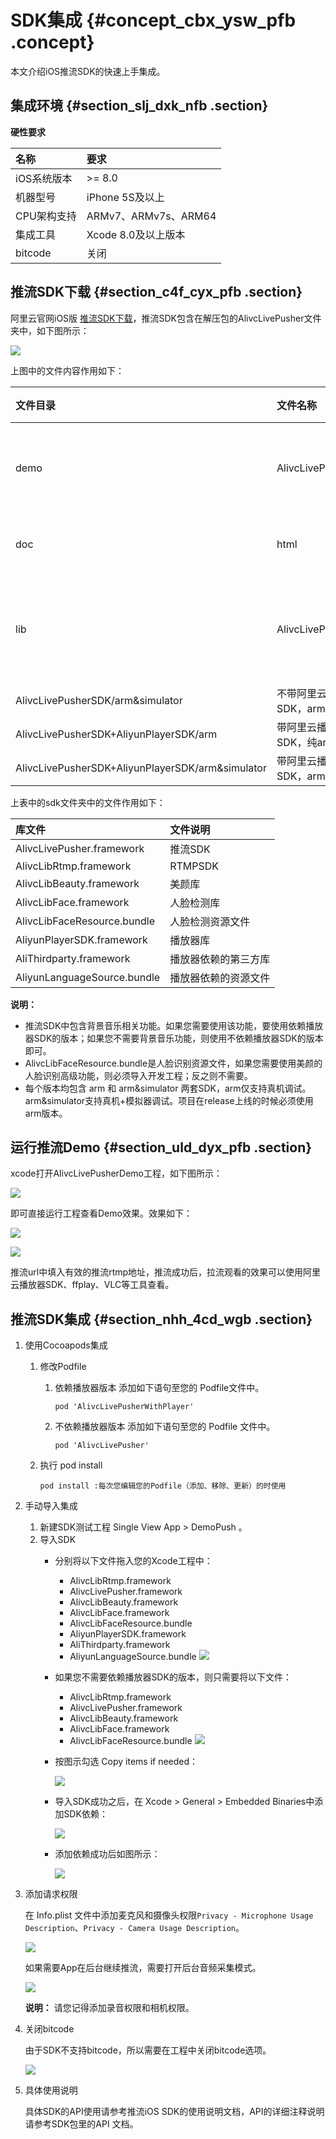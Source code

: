 # SDK集成 {#concept_cbx_ysw_pfb .concept}

本文介绍iOS推流SDK的快速上手集成。

## 集成环境 {#section_slj_dxk_nfb .section}

 **硬性要求** 

|名称|要求|
|:-|:-|
|iOS系统版本|\>= 8.0|
|机器型号|iPhone 5S及以上|
|CPU架构支持|ARMv7、ARMv7s、ARM64|
|集成工具|Xcode 8.0及以上版本|
|bitcode|关闭|

## 推流SDK下载 {#section_c4f_cyx_pfb .section}

阿里云官网iOS版 [推流SDK下载](../../../../../cn.zh-CN/SDK下载/SDK下载.md#section_sxd_wpk_nfb)，推流SDK包含在解压包的AlivcLivePusher文件夹中，如下图所示：

![](http://static-aliyun-doc.oss-cn-hangzhou.aliyuncs.com/assets/img/40318/155106684121028_zh-CN.png)

上图中的文件内容作用如下：

|文件目录|文件名称|文件说明|
|:---|:---|:---|
|demo|AlivcLivePusherDemo|推流SDK演示Demo源代码工程|
|doc|html|推流SDK API 说明|
|lib|AlivcLivePusherSDK/arm|不带阿里云播放器的推流SDK，纯arm版本。|
|AlivcLivePusherSDK/arm&simulator|不带阿里云播放器的推流SDK，arm+模拟器版本。|
|AlivcLivePusherSDK+AliyunPlayerSDK/arm|带阿里云播放器的推流SDK，纯arm版本。|
|AlivcLivePusherSDK+AliyunPlayerSDK/arm&simulator|带阿里云播放器的推流SDK，arm+模拟器版本。|

上表中的sdk文件夹中的文件作用如下：

|库文件|文件说明|
|:--|:---|
|AlivcLivePusher.framework|推流SDK|
|AlivcLibRtmp.framework|RTMPSDK|
|AlivcLibBeauty.framework|美颜库|
|AlivcLibFace.framework|人脸检测库|
|AlivcLibFaceResource.bundle|人脸检测资源文件|
|AliyunPlayerSDK.framework|播放器库|
|AliThirdparty.framework|播放器依赖的第三方库|
|AliyunLanguageSource.bundle|播放器依赖的资源文件|

**说明：** 

-   推流SDK中包含背景音乐相关功能。如果您需要使用该功能，要使用依赖播放器SDK的版本；如果您不需要背景音乐功能，则使用不依赖播放器SDK的版本即可。
-   AlivcLibFaceResource.bundle是人脸识别资源文件，如果您需要使用美颜的人脸识别高级功能，则必须导入开发工程；反之则不需要。
-   每个版本均包含 arm 和 arm&simulator 两套SDK，arm仅支持真机调试。arm&simulator支持真机+模拟器调试。项目在release上线的时候必须使用arm版本。

## 运行推流Demo {#section_uld_dyx_pfb .section}

xcode打开AlivcLivePusherDemo工程，如下图所示：

![](http://static-aliyun-doc.oss-cn-hangzhou.aliyuncs.com/assets/img/40318/155106684121029_zh-CN.png)

即可直接运行工程查看Demo效果。效果如下：

![](http://static-aliyun-doc.oss-cn-hangzhou.aliyuncs.com/assets/img/40318/155106684121030_zh-CN.png)

![](http://static-aliyun-doc.oss-cn-hangzhou.aliyuncs.com/assets/img/40318/155106684121031_zh-CN.png)

推流url中填入有效的推流rtmp地址，推流成功后，拉流观看的效果可以使用阿里云播放器SDK、ffplay、VLC等工具查看。

## 推流SDK集成 {#section_nhh_4cd_wgb .section}

1.  使用Cocoapods集成
    1.  修改Podfile
        1.  依赖播放器版本 添加如下语句至您的 Podfile文件中。

            ```
            pod 'AlivcLivePusherWithPlayer'
            ```

        2.  不依赖播放器版本 添加如下语句至您的 Podfile 文件中。

            ```
            pod 'AlivcLivePusher'
            ```

    2.  执行 pod install

        ```
        pod install :每次您编辑您的Podfile（添加、移除、更新）的时使用
        ```

2.  手动导入集成
    1.  新建SDK测试工程 Single View App \> DemoPush 。
    2.  导入SDK
        -   分别将以下文件拖入您的Xcode工程中：

            -   AlivcLibRtmp.framework
            -   AlivcLivePusher.framework
            -   AlivcLibBeauty.framework
            -   AlivcLibFace.framework
            -   AlivcLibFaceResource.bundle
            -   AliyunPlayerSDK.framework
            -   AliThirdparty.framework
            -   AliyunLanguageSource.bundle
            ![](http://static-aliyun-doc.oss-cn-hangzhou.aliyuncs.com/assets/img/40318/155106684121032_zh-CN.png)

        -   如果您不需要依赖播放器SDK的版本，则只需要将以下文件：

            -   AlivcLibRtmp.framework
            -   AlivcLivePusher.framework
            -   AlivcLibBeauty.framework
            -   AlivcLibFace.framework
            -   AlivcLibFaceResource.bundle
            ![](http://static-aliyun-doc.oss-cn-hangzhou.aliyuncs.com/assets/img/40318/155106684121033_zh-CN.png)

        -   按图示勾选 Copy items if needed：

            ![](http://static-aliyun-doc.oss-cn-hangzhou.aliyuncs.com/assets/img/40318/155106684121034_zh-CN.png)

        -   导入SDK成功之后，在 Xcode \> General \> Embedded Binaries中添加SDK依赖：

            ![](http://static-aliyun-doc.oss-cn-hangzhou.aliyuncs.com/assets/img/40318/155106684221035_zh-CN.png)

        -   添加依赖成功后如图所示：

            ![](http://static-aliyun-doc.oss-cn-hangzhou.aliyuncs.com/assets/img/40318/155106684221037_zh-CN.png)

3.  添加请求权限

    在 Info.plist 文件中添加麦克风和摄像头权限`Privacy - Microphone Usage Description`、`Privacy - Camera Usage Description`。

    ![](http://static-aliyun-doc.oss-cn-hangzhou.aliyuncs.com/assets/img/40318/155106684221038_zh-CN.png)

    如果需要App在后台继续推流，需要打开后台音频采集模式。

    ![](http://static-aliyun-doc.oss-cn-hangzhou.aliyuncs.com/assets/img/40318/155106684221040_zh-CN.png)

    **说明：** 请您记得添加录音权限和相机权限。

4.  关闭bitcode

    由于SDK不支持bitcode，所以需要在工程中关闭bitcode选项。

    ![](http://static-aliyun-doc.oss-cn-hangzhou.aliyuncs.com/assets/img/40318/155106684221041_zh-CN.png)

5.  具体使用说明

    具体SDK的API使用请参考推流iOS SDK的使用说明文档，API的详细注释说明请参考SDK包里的API 文档。


